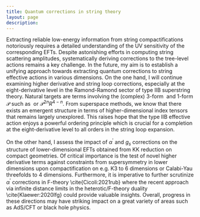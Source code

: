 ```yaml
---
title: Quantum corrections in string theory
layout: page
description: 
---
```


Extracting reliable low-energy information from string compactifications notoriously requires a detailed understanding of the UV sensitivity of the corresponding EFTs. Despite astonishing efforts in computing string scattering amplitudes, systematically deriving corrections to the tree-level actions remains a key challenge. In the future, my aim is to establish a unifying approach towards extracting quantum corrections to string effective actions in various dimensions. On the one hand, I will continue examining higher derivative and string loop corrections, especially at the eight-derivative level in the Ramond-Ramond sector of type IIB superstring theory. Natural targets are terms involving the (complex) 3-form <img src="/cgi-bin/mathtex.cgi?G_{3}" alt="" border=0 align="middle"> and $1$-form $\mathcal{P}$ such as <img src="/cgi-bin/mathtex.cgi?G_{3}^{2n}R^{4-n}" alt="" border=0 align="middle"> or $\mathcal{P}^{2n}R^{4-n}$. From superspace methods, we know that there exists an emergent structure in terms of higher-dimensional index tensors that remains largely unexplored. This raises hope that the type IIB effective action enjoys a powerful ordering principle which is crucial for a completion at the eight-derivative level to all orders in the string loop expansion.

On the other hand, I assess the impact of $\alpha^{\prime}$ and $g_{s}$ corrections on the structure of lower-dimensional EFTs obtained from KK reduction on compact geometries.
Of critical importance is the test of novel higher derivative terms against constraints from supersymmetry in lower dimensions upon compactification on e.g. K3 to 6 dimensions or Calabi-Yau threefolds to 4 dimensions.
Furthermore, it is imperative to further scrutinize $\alpha^{\prime}$ corrections in F-theory \cite{Cicoli:2021rub} where the recent approach via infinite distance limits in the heterotic/F-theory duality \cite{Klaewer:2020lfg} could provide valuable insights.
Overall, progress in these directions may have striking impact on a great variety of areas such as AdS/CFT or black hole physics.
